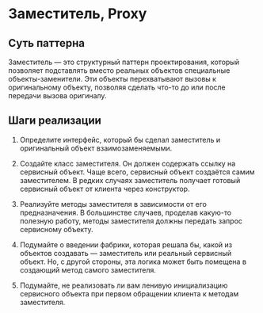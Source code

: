 # Заместитель, Proxy

## Суть паттерна

Заместитель — это структурный паттерн проектирования, который позволяет подставлять вместо реальных объектов специальные объекты-заменители. Эти объекты перехватывают вызовы к оригинальному объекту, позволяя сделать что-то до или после передачи вызова оригиналу.

## Шаги реализации

1. Определите интерфейс, который бы сделал заместитель и оригинальный объект взаимозаменяемыми.

2. Создайте класс заместителя. Он должен содержать ссылку на сервисный объект. Чаще всего, сервисный объект создаётся самим заместителем. В редких случаях заместитель получает готовый сервисный объект от клиента через конструктор.

3. Реализуйте методы заместителя в зависимости от его предназначения. В большинстве случаев, проделав какую-то полезную работу, методы заместителя должны передать запрос сервисному объекту.

4. Подумайте о введении фабрики, которая решала бы, какой из объектов создавать — заместитель или реальный сервисный объект. Но, с другой стороны, эта логика может быть помещена в создающий метод самого заместителя.

5. Подумайте, не реализовать ли вам ленивую инициализацию сервисного объекта при первом обращении клиента к методам заместителя.
